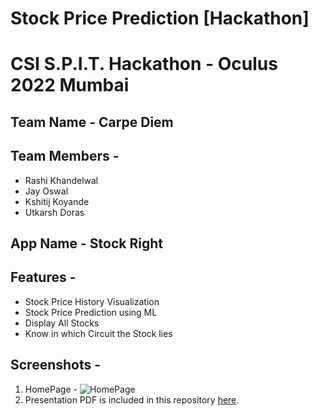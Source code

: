 # Stock Price Prediction [Hackathon]
# CSI S.P.I.T. Hackathon - Oculus 2022 Mumbai
## Team Name - **Carpe Diem**

## Team Members -
- Rashi Khandelwal
- Jay Oswal
- Kshitij Koyande
- Utkarsh Doras

## App Name - **Stock Right**

## Features -
- Stock Price History Visualization
- Stock Price Prediction using ML
- Display All Stocks
- Know in which Circuit the Stock lies

## Screenshots - 
1. HomePage -
![HomePage](https://github.com/jayoswal/Carpe-Diem-Stock-Price-Prediction-Hackathon/blob/main/Screenhots/homepage_1.jpg)
2. Presentation PDF is included in this repository [here](https://github.com/jayoswal/Carpe-Diem-Stock-Price-Prediction-Hackathon/blob/main/Stock%20Price%20Prediction%20PPT.pdf).
